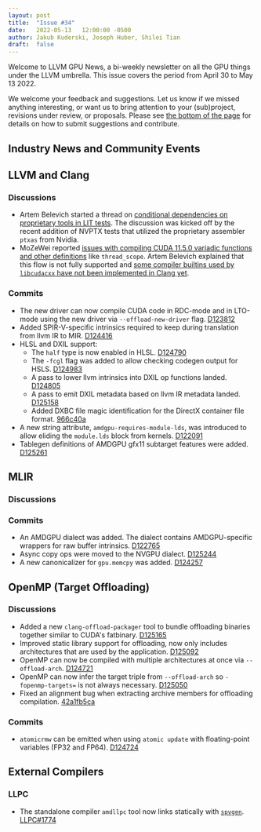 ```yaml
---
layout: post
title:  "Issue #34"
date:   2022-05-13   12:00:00 -0500
author: Jakub Kuderski, Joseph Huber, Shilei Tian
draft:  false
---
```


Welcome to LLVM GPU News, a bi-weekly newsletter on all the GPU things under the LLVM umbrella.
This issue covers the period from April 30 to May 13 2022.

We welcome your feedback and suggestions. Let us know if we missed anything interesting, or want us to bring attention to your (sub)project, revisions under review, or proposals. Please see [the bottom of the page](https://llvm-gpu-news.github.io/about/) for details on how to submit suggestions and contribute.


## Industry News and Community Events


##  LLVM and Clang

### Discussions

* Artem Belevich started a thread on [conditional dependencies on proprietary tools in LIT tests](https://discourse.llvm.org/t/opinions-on-conditional-dependencies-on-proprietary-tools/62236). The discussion was kicked off by the recent addition of NVPTX tests that utilized the proprietary assembler `ptxas` from Nvidia.
* MoZeWei reported [issues with compiling CUDA 11.5.0 variadic functions and other definitions](https://discourse.llvm.org/t/llvm-14-0-0-doesnt-support-well-on-cuda-11-5-0-about-variadic-function-and-other-definitions/62385) like `thread_scope`. Artem Belevich explained that this flow is not fully supported and [some compiler builtins used by `libcudacxx` have not been implemented in Clang yet](https://discourse.llvm.org/t/llvm-14-0-0-doesnt-support-well-on-cuda-11-5-0-about-variadic-function-and-other-definitions/62385/4).

### Commits

* The new driver can now compile CUDA code in RDC-mode and in LTO-mode using the new driver via `--offload-new-driver` flag. [D123812](https://reviews.llvm.org/D123812)
* Added SPIR-V-specific intrinsics required to keep during translation from llvm IR to MIR. [D124416](https://reviews.llvm.org/D124416)
* HLSL and DXIL support:
    * The `half` type is now enabled in HLSL. [D124790](https://reviews.llvm.org/D124790)
    * The `-fcgl` flag was added to allow checking codegen output for HSLS. [D124983](https://reviews.llvm.org/D124983)
    * A pass to lower llvm intrinsics into DXIL op functions landed. [D124805](https://reviews.llvm.org/D124805)
    * A pass to emit DXIL metadata based on llvm IR metadata landed. [D125158](https://reviews.llvm.org/D125158)
    * Added DXBC file magic identification for the DirectX container file format. [966c40a](https://github.com/llvm/llvm-project/commit/966c40aea663fa2cb575614518fc1b7c528bbae9)
* A new string attribute, `amdgpu-requires-module-lds`, was introduced to allow eliding the `module.lds` block from kernels. [D122091](https://reviews.llvm.org/D122091)
* Tablegen definitions of AMDGPU gfx11 subtarget features were added. [D125261](https://reviews.llvm.org/D125261)


## MLIR

### Discussions

### Commits

* An AMDGPU dialect was added. The dialect contains AMDGPU-specific wrappers for raw buffer intrinsics. [D122765](https://reviews.llvm.org/D122765)
* Async copy ops were moved to the NVGPU dialect. [D125244](https://reviews.llvm.org/D125244)
* A new canonicalizer for `gpu.memcpy` was added. [D124257](https://reviews.llvm.org/D124257)


## OpenMP (Target Offloading)

### Discussions

* Added a new `clang-offload-packager` tool to bundle offloading binaries together similar to CUDA's fatbinary. [D125165](https://reviews.llvm.org/D125165)
* Improved static library support for offloading, now only includes architectures that are used by the application. [D125092](https://reviews.llvm.org/D125092)
* OpenMP can now be compiled with multiple architectures at once via `--offload-arch`. [D124721](https://reviews.llvm.org/D124721)
* OpenMP can now infer the target triple from `--offload-arch` so `-fopenmp-targets=` is not always necessary. [D125050](https://reviews.llvm.org/D125050)
* Fixed an alignment bug when extracting archive members for offloading compilation. [42a1fb5ca](https://github.com/llvm/llvm-project/commit/42a1fb5ca56c494e25419a97057a9526f3e8608d)

### Commits

* `atomicrmw` can be emitted when using `atomic update` with floating-point variables (FP32 and FP64). [D124724](https://reviews.llvm.org/D124724)


## External Compilers

### LLPC

* The standalone compiler `amdllpc` tool now links statically with [`spvgen`](https://github.com/GPUOpen-Drivers/spvgen). [LLPC#1774](https://github.com/GPUOpen-Drivers/llpc/pull/1774)
